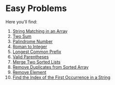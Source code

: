 # Easy Problems

Here you'll find:

1. <a href="https://github.com/lara-vel-dev/leetcode-exercises/blob/main/easy-problems/01-matchingstring.py">String Matching in an Array</a>
2. <a href="https://github.com/lara-vel-dev/leetcode-exercises/blob/main/easy-problems/02-twosum.py">Two Sum</a>
3. <a href="https://github.com/lara-vel-dev/leetcode-exercises/blob/main/easy-problems/03-palindrome.py">Palindrome Number</a>
4. <a href="https://github.com/lara-vel-dev/leetcode-exercises/blob/main/easy-problems/04-romantointeger.py">Roman to Integer</a>
5. <a href="https://github.com/lara-vel-dev/leetcode-exercises/blob/main/easy-problems/05-commonprefix.py">Longest Common Prefix</a>
6. <a href="https://github.com/lara-vel-dev/leetcode-exercises/blob/main/easy-problems/06-validparenthesis.py">Valid Parentheses</a>
7. <a href="https://github.com/lara-vel-dev/leetcode-exercises/blob/main/easy-problems/07-mergelists.py">Merge Two Sorted Lists</a>
8. <a href="https://github.com/lara-vel-dev/leetcode-exercises/blob/main/easy-problems/08-removeduplicates.py">Remove Duplicates from Sorted Array</a>
9. <a href="https://github.com/lara-vel-dev/leetcode-exercises/blob/main/easy-problems/09-removeelements.py">Remove Element</a>
10. <a href="https://github.com/lara-vel-dev/leetcode-exercises/blob/main/easy-problems/10-findindex.py">Find the Index of the First Occurrence in a String</a>
<a href=""></a>
<a href=""></a>
<a href=""></a>
<a href=""></a>
<a href=""></a>
